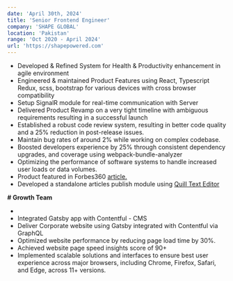 ```yaml
---
date: 'April 30th, 2024'
title: 'Senior Frontend Engineer'
company: 'SHAPE GLOBAL'
location: 'Pakistan'
range: 'Oct 2020 - April 2024'
url: 'https://shapepowered.com'
---
```


- Developed & Refined System for Health & Productivity enhancement in agile
  environment
- Engineered & maintained Product Features using React, Typescript Redux, scss,
  bootstrap for various devices with cross browser compatibility
- Setup SignalR module for real-time communication with Server
- Delivered Product Revamp on a very tight timeline with ambiguous requirements
  resulting in a successful launch
- Established a robust code review system, resulting in better code quality and a
  25% reduction in post-release issues.
- Maintain bug rates of around 2% while working on complex codebase.
- Boosted developers experience by 25% through consistent dependency
  upgrades, and coverage using webpack-bundle-analyzer
- Optimizing the performance of software systems to handle increased user loads
  or data volumes.
- Product featured in Forbes360 <a href="https://www.forbes.com/sites/sheilacallaham/2023/09/19/startup-advances-employee-productivity-measurement-captures-attention-of-global-leaders/?sh=b34ae2141c9e" target="_blank">article.</a>
- Developed a standalone articles publish module using <a href="https://quilljs.com" target="_blank">Quill Text Editor </a>

<strong># Growth Team</strong>

-
- Integrated Gatsby app with Contentful - CMS
- Deliver Corporate website using Gatsby integrated with Contentful via GraphQL
- Optimized website performance by reducing page load time by 30%.
- Achieved website page speed insights score of 90+
- Implemented scalable solutions and interfaces to ensure best user experience
  across major browsers, including Chrome, Firefox, Safari, and Edge, across 11+
  versions.
